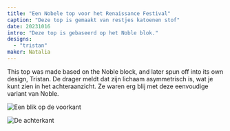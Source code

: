```yaml
---
title: "Een Nobele top voor het Renaissance Festival"
caption: "Deze top is gemaakt van restjes katoenen stof"
date: 20231016
intro: "Deze top is gebaseerd op het Noble blok."
designs:
  - "tristan"
maker: Natalia
---
```


This top was made based on the Noble block, and later spun off into its own design, Tristan. De drager meldt dat zijn lichaam asymmetrisch is, wat je kunt zien in het achteraanzicht. Ze waren erg blij met deze eenvoudige variant van Noble.

![Een blik op de voorkant](https://imagedelivery.net/ouSuR9yY1bHt-fuAokSA5Q/showcase-a-noble-top-for-the-renaissance-festival-1/public "Een blik op de voorkant")

![De achterkant](https://imagedelivery.net/ouSuR9yY1bHt-fuAokSA5Q/showcase-a-noble-top-for-the-renaissance-festival-2/public "De achterkant")

